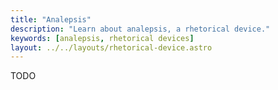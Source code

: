 ```yaml
---
title: "Analepsis"
description: "Learn about analepsis, a rhetorical device."
keywords: [analepsis, rhetorical devices]
layout: ../../layouts/rhetorical-device.astro
---
```


TODO
